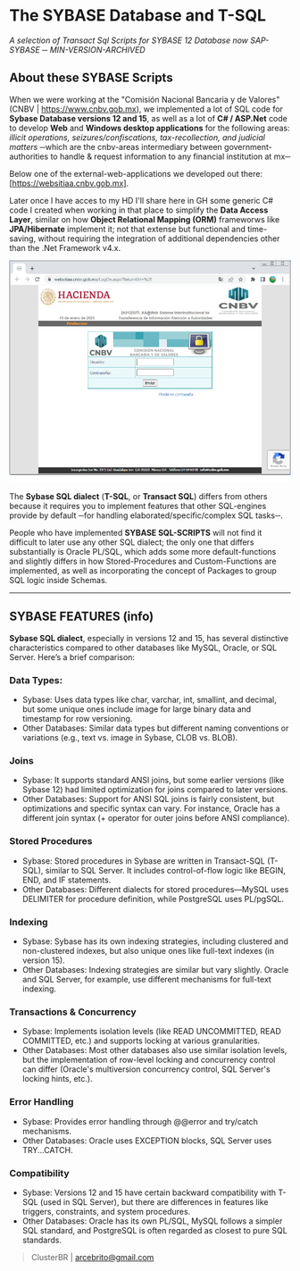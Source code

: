 # The SYBASE Database and T-SQL

*A selection of Transact Sql Scripts for SYBASE 12 Database now SAP-SYBASE ─ MIN-VERSION-ARCHIVED*

## About these SYBASE Scripts

When we were working at the "Comisión Nacional Bancaria y de Valores" (CNBV | https://www.cnbv.gob.mx), we implemented a lot of SQL code for **Sybase Database versions 12 and 15**, as well as a lot of **C# / ASP.Net** code to develop **Web** and **Windows desktop applications** for the following areas: *illicit operations, seizures/confiscations, tax-recollection, and judicial matters* ─which are the cnbv-areas intermediary between government-authorities to handle & request information to any financial institution at mx─ 

Below one of the external-web-applications we developed out there: [https://websitiaa.cnbv.gob.mx].

Later once I have acces to my HD I'll share here in GH some generic C# code I created when working in that place to simplify the **Data Access Layer**, similar on how **Object Relational Mapping (ORM)** frameworws like **JPA/Hibernate** implement it; not that extense but functional and time-saving, without requiring the integration of additional dependencies other than the .Net Framework v4.x.

![c-sharp](./assets/cnbv-websitiaa-dev.png "c-sharp")

The **Sybase SQL dialect** (**T-SQL**, or **Transact SQL**) differs from others because it requires you to implement features that other SQL-engines provide by default ─for handling elaborated/specific/complex SQL tasks─. 

People who have implemented **SYBASE SQL-SCRIPTS** will not find it difficult to later use any other SQL dialect; the only one that differs substantially is Oracle PL/SQL, which adds some more default-functions and slightly differs in how Stored-Procedures and Custom-Functions are implemented, as well as incorporating the concept of Packages to group SQL logic inside Schemas.


____

## SYBASE FEATURES (info)

**Sybase SQL dialect**, especially in versions 12 and 15, has several distinctive characteristics compared to other databases like MySQL, Oracle, or SQL Server. Here’s a brief comparison:

### Data Types:
- Sybase: Uses data types like char, varchar, int, smallint, and decimal, but some unique ones include image for large binary data and timestamp for row versioning.
- Other Databases: Similar data types but different naming conventions or variations (e.g., text vs. image in Sybase, CLOB vs. BLOB).

### Joins

- Sybase: It supports standard ANSI joins, but some earlier versions (like Sybase 12) had limited optimization for joins compared to later versions.
- Other Databases: Support for ANSI SQL joins is fairly consistent, but optimizations and specific syntax can vary. For instance, Oracle has a different join syntax (+ operator for outer joins before ANSI compliance).

### Stored Procedures

- Sybase: Stored procedures in Sybase are written in Transact-SQL (T-SQL), similar to SQL Server. It includes control-of-flow logic like BEGIN, END, and IF statements.
- Other Databases: Different dialects for stored procedures—MySQL uses DELIMITER for procedure definition, while PostgreSQL uses PL/pgSQL.

### Indexing

- Sybase: Sybase has its own indexing strategies, including clustered and non-clustered indexes, but also unique ones like full-text indexes (in version 15).
- Other Databases: Indexing strategies are similar but vary slightly. Oracle and SQL Server, for example, use different mechanisms for full-text indexing.

### Transactions & Concurrency

- Sybase: Implements isolation levels (like READ UNCOMMITTED, READ COMMITTED, etc.) and supports locking at various granularities.
- Other Databases: Most other databases also use similar isolation levels, but the implementation of row-level locking and concurrency control can differ (Oracle's multiversion concurrency control, SQL Server's locking hints, etc.).

### Error Handling

- Sybase: Provides error handling through @@error and try/catch mechanisms.
- Other Databases: Oracle uses EXCEPTION blocks, SQL Server uses TRY...CATCH.

### Compatibility

- Sybase: Versions 12 and 15 have certain backward compatibility with T-SQL (used in SQL Server), but there are differences in features like triggers, constraints, and system procedures.
- Other Databases: Oracle has its own PL/SQL, MySQL follows a simpler SQL standard, and PostgreSQL is often regarded as closest to pure SQL standards.


> ClusterBR | arcebrito@gmail.com